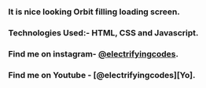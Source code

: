 ### It is nice looking Orbit filling loading screen.

### Technologies Used:- HTML, CSS and Javascript.

### Find me on instagram- [@electrifyingcodes][Instagram].
### Find me on Youtube  - [@electrifyingcodes][Yo].

[Instagram]: https://www.instagram.com/electrifyingcodes